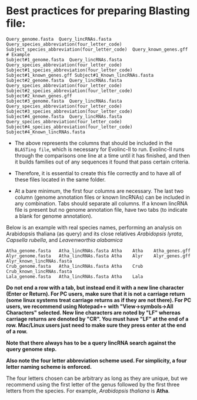 # Best practices for preparing Blasting file:

```
Query_genome.fasta  Query_lincRNAs.fasta  Query_species_abbreviation(four_letter_code)  Subject_species_abbreviation(four_letter_code)  Query_known_genes.gff
# Example
Subject#1_genome.fasta  Query_lincRNAs.fasta  Query_species_abbreviation(four_letter_code)  Subject#1_species_abbreviation(four_letter_code)  Subject#1_known_genes.gff Subject#1_Known_lincRNAs.fasta
Subject#2_genome.fasta  Query_lincRNAs.fasta  Query_species_abbreviation(four_letter_code)  Subject#2_species_abbreviation(four_letter_code)  Subject#2_known_genes.gff
Subject#3_genome.fasta  Query_lincRNAs.fasta  Query_species_abbreviation(four_letter_code)  Subject#3_species_abbreviation(four_letter_code)
Subject#4_genome.fasta  Query_lincRNAs.fasta  Query_species_abbreviation(four_letter_code)  Subject#4_species_abbreviation(four_letter_code)                            Subject#4_Known_lincRNAs.fasta
```
* The above represents the columns that should be included in the `BLASTing file`, which is necessary for Evolinc-II to run. Evolinc-II runs through the comparisons one line at a time until it has finished, and then it builds families out of any sequences it found that pass certain criteria.

* Therefore, it is essential to create this file correctly and to have all of these files located in the same folder.

* At a bare minimum, the first four columns are necessary. The last two column (genome annotation files or known lincRNAs) can be included in any combination. Tabs should separate all columns. If a known lincRNA file is present but no genome annotation file, have two tabs (to indicate a blank for genome annotation).

Below is an example with real species names, performing an analysis on Arabidopsis thaliana (as query) and its close relatives *Arabidopsis lyrata*, *Capsella rubella*, and *Leavenworthia alabamica*

```
Atha_genome.fasta   Atha_lincRNAs.fasta Atha    Atha    Atha_genes.gff
Alyr_genome.fasta	Atha_lincRNAs.fasta	Atha	Alyr	Alyr_genes.gff	Alyr_known_lincRNAs.fasta
Crub_genome.fasta	Atha_lincRNAs.fasta	Atha	Crub  	                Crub_known_lincRNAs.fasta
Lala_genome.fasta	Atha_lincRNAs.fasta	Atha	Lala
```
**Do not end a row with a tab, but instead end it with a new line character (Enter or Return). For PC users, make sure that it is not a carriage return (some linux systems treat carriage returns as if they are not there). For PC users, we recommend using Notepad++ with "View->symbols->All Characters" selected. New line characters are noted by "LF" whereas carriage returns are denoted by "CR". You must have "LF" at the end of a row. Mac/Linux users just need to make sure they press enter at the end of a row.**

**Note that there always has to be a query lincRNA search against the query genome step.** 

**Also note the four letter abbreviation scheme used. For simplicity, a four letter naming scheme is enforced.**

The four letters chosen can be arbitrary as long as they are unique, but we recommend using the first letter of the genus followed by the first three letters from the species. For example, *Arabidopsis thaliana* is **Atha**.
